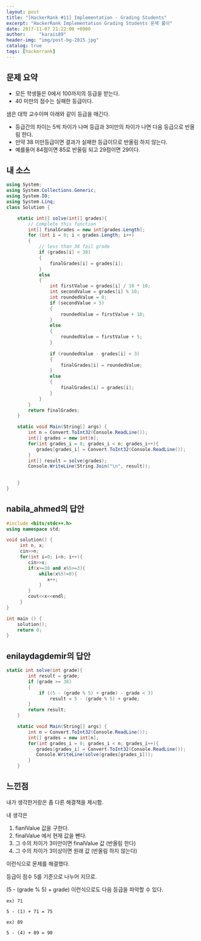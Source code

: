 ```yaml
---
layout: post
title: "[HackerRank #11] Implementation - Grading Students"
excerpt: "HackerRank Implementation Grading Students 문제 풀이"
date: 2017-11-07 21:22:00 +0900
author:     "karais89"
header-img: "img/post-bg-2015.jpg"
catalog: true
tags: [hackerrank]
---
```


## 문제 요약

- 모든 학생들은 0에서 100까지의 등급을 받는다.
- 40 미만의 점수는 실패한 등급이다.

샘은 대학 교수이며 아래와 같이 등급을 매긴다.

- 등급간의 차이는 5씩 차이가 나며 등급과 3미만의 차이가 나면 다음 등급으로 반올림 한다.
- 만약 38 미만등급이면 결과가 실패한 등급이므로 반올림 하지 않는다.
- 예를들어 84점이면 85로 반올림 되고 29점이면 29이다.


## 내 소스

```csharp
using System;
using System.Collections.Generic;
using System.IO;
using System.Linq;
class Solution {

    static int[] solve(int[] grades){
        // Complete this function
        int[] finalGrades = new int[grades.Length];
        for (int i = 0; i < grades.Length; i++)
        {
            // less than 38 fail grade
            if (grades[i] < 38)
            {
                finalGrades[i] = grades[i];
            }
            else                
            {
                int firstValue = grades[i] / 10 * 10;
                int secondValue = grades[i] % 10;
                int roundedValue = 0;
                if (secondValue > 5)
                {
                    roundedValue = firstValue + 10;
                }
                else
                {
                    roundedValue = firstValue + 5;
                }
                
                if (roundedValue - grades[i] < 3)
                {
                    finalGrades[i] = roundedValue;
                }
                else
                {
                    finalGrades[i] = grades[i];
                }
            }
        }
        return finalGrades;
    }

    static void Main(String[] args) {
        int n = Convert.ToInt32(Console.ReadLine());
        int[] grades = new int[n];
        for(int grades_i = 0; grades_i < n; grades_i++){
           grades[grades_i] = Convert.ToInt32(Console.ReadLine());   
        }
        int[] result = solve(grades);
        Console.WriteLine(String.Join("\n", result));
        

    }
}
```

## nabila_ahmed의 답안

```cpp
#include <bits/stdc++.h>
using namespace std;

void solution() {
     int n, x;
     cin>>n;
     for(int i=0; i<n; i++){
        cin>>x;
        if(x>=38 and x%5>=3){
            while(x%5!=0){
               x++;
            }
        }
        cout<<x<<endl;
     }
}

int main () {
    solution();
    return 0;
}
```

## enilaydagdemir의 답안

```csharp
static int solve(int grade){
        int result = grade;
        if (grade >= 38)
        {
            if ((5 - (grade % 5) + grade) - grade < 3)
                result = 5 - (grade % 5) + grade;
        }
        return result;
    }

    static void Main(String[] args) {
        int n = Convert.ToInt32(Console.ReadLine());
        int[] grades = new int[n];
        for(int grades_i = 0; grades_i < n; grades_i++){
           grades[grades_i] = Convert.ToInt32(Console.ReadLine()); 
           Console.WriteLine(solve(grades[grades_i]));
        }
    }
```

## 느낀점

내가 생각한거랑은 좀 다른 해결책을 제시함.

내 생각은

1. fianlValue 값을 구한다.
2. finalValue 에서 현재 값을 뺀다.
3. 그 수의 차이가 3미만이면 finalValue 값 (반올림 한다)
4. 그 수의 차이가 3이상이면 원래 값 (반올림 하지 않는다)

이런식으로 문제를 해결했다.

등급이 점수 5를 기준으로 나누어 지므로.

(5 - (grade % 5) + grade) 이런식으로도 다음 등급을 파악할 수 있다.

```
ex) 71

5 - (1) + 71 = 75

ex) 89

5 - (4) + 89 = 90
```